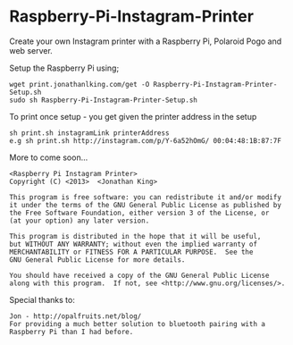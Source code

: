 Raspberry-Pi-Instagram-Printer
==============================

Create your own Instagram printer with a Raspberry Pi, Polaroid Pogo and web server.

Setup the Raspberry Pi using;

    wget print.jonathanlking.com/get -O Raspberry-Pi-Instagram-Printer-Setup.sh
    sudo sh Raspberry-Pi-Instagram-Printer-Setup.sh

To print once setup - you get given the printer address in the setup

    sh print.sh instagramLink printerAddress
    e.g sh print.sh http://instagram.com/p/Y-6a52hOmG/ 00:04:48:1B:87:7F

More to come soon...

    <Raspberry Pi Instagram Printer>
    Copyright (C) <2013>  <Jonathan King>

    This program is free software: you can redistribute it and/or modify
    it under the terms of the GNU General Public License as published by
    the Free Software Foundation, either version 3 of the License, or
    (at your option) any later version.

    This program is distributed in the hope that it will be useful,
    but WITHOUT ANY WARRANTY; without even the implied warranty of
    MERCHANTABILITY or FITNESS FOR A PARTICULAR PURPOSE.  See the
    GNU General Public License for more details.

    You should have received a copy of the GNU General Public License
    along with this program.  If not, see <http://www.gnu.org/licenses/>.

Special thanks to:
    
    Jon - http://opalfruits.net/blog/ 
    For providing a much better solution to bluetooth pairing with a Raspberry Pi than I had before.
